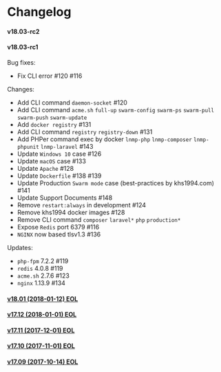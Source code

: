 Changelog
==============

#### v18.03-rc2

#### v18.03-rc1

Bug fixes:
* Fix CLI error #120 #116

Changes:
* Add CLI command `daemon-socket` #120
* Add CLI command `acme.sh` `full-up` `swarm-config` `swarm-ps` `swarm-pull` `swarm-push` `swarm-update`
* Add `docker registry` #131
* Add CLI command `registry` `registry-down` #131
* Add PHPer command exec by docker `lnmp-php` `lnmp-composer` `lnmp-phpunit` `lnmp-laravel` #143
* Update `Windows 10` case #126
* Update `macOS` case #133
* Update `Apache` #128
* Update `Dockerfile` #138 #139
* Update Production `Swarm mode` case (best-practices by khs1994.com) #141
* Update Support Documents #148
* Remove `restart:always` in development #124
* Remove khs1994 docker images #128
* Remove CLI command `composer` `laravel*` `php` `production*`
* Expose `Redis` port 6379 #116
* `NGINX` now based tlsv1.3 #136

Updates:

* `php-fpm` 7.2.2 #119
* `redis` 4.0.8 #119
* `acme.sh` 2.7.6 #123
* `nginx` 1.13.9 #134

#### [v18.01 (2018-01-12) EOL](https://github.com/khs1994-docker/lnmp/releases/tag/v18.01)

#### [v17.12 (2018-01-01) EOL](https://github.com/khs1994-docker/lnmp/releases/tag/v17.12)

#### [v17.11 (2017-12-01) EOL](https://github.com/khs1994-docker/lnmp/releases/tag/v17.11)

#### [v17.10 (2017-11-01) EOL](https://github.com/khs1994-docker/lnmp/releases/tag/v17.10)

#### [v17.09 (2017-10-14) EOL](https://github.com/khs1994-docker/lnmp/releases/tag/v17.09)
